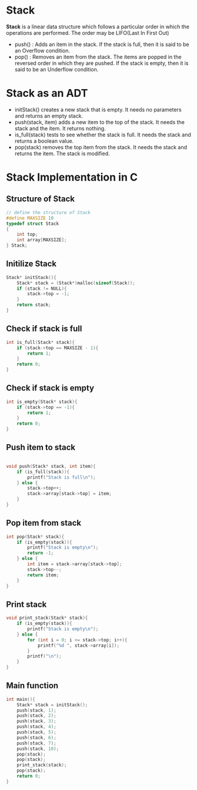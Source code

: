 # Stack
<b>Stack</b> is a linear data structure which follows a particular order in which the operations are performed. The order may be LIFO(Last In First Out) 

<ul>
<li>push() : Adds an item in the stack. If the stack is full, then it is said to be an Overflow condition.</li>
<li>pop() : Removes an item from the stack. The items are popped in the reversed order in which they are pushed. If the stack is empty, then it is said to be an Underflow condition.</li>
</ul>

# Stack as an ADT


<ul>

<li>initStack() creates a new stack that is empty. It needs no parameters and returns an empty stack.
</li>
<li>push(stack, item) adds a new item to the top of the stack. It needs the stack and the item. It returns nothing.
</li>

<li> is_full(stack) tests to see whether the stack is full. It needs the stack and returns a boolean value.</li>

<li>pop(stack) removes the top item from the stack. It needs the stack and returns the item. The stack is modified.</li>
</ul>

# Stack Implementation in C 

## Structure of Stack
```c
// define the structure of Stack
#define MAXSIZE 10
typedef struct Stack
{
    int top;
    int array[MAXSIZE];
} Stack;
```

## Initilize Stack
```c
Stack* initStack(){
    Stack* stack = (Stack*)malloc(sizeof(Stack));
    if (stack != NULL){
        stack->top = -1;
    }
    return stack;
}
```

## Check if stack is full
```c
int is_full(Stack* stack){
    if (stack->top == MAXSIZE - 1){
        return 1;
    }
    return 0;
}
```

## Check if stack is empty
```c
int is_empty(Stack* stack){
    if (stack->top == -1){
        return 1;
    }
    return 0;
}
```

## Push item to stack
```c

void push(Stack* stack, int item){
    if (is_full(stack)){
        printf("Stack is full\n");
    } else {
        stack->top++;
        stack->array[stack->top] = item;
    }
}
```

## Pop item from stack
```c
int pop(Stack* stack){
    if (is_empty(stack)){
        printf("Stack is empty\n");
        return -1;
    } else {
        int item = stack->array[stack->top];
        stack->top--;
        return item;
    }
}
```

## Print stack
```c
void print_stack(Stack* stack){
    if (is_empty(stack)){
        printf("Stack is empty\n");
    } else {
        for (int i = 0; i <= stack->top; i++){
            printf("%d ", stack->array[i]);
        }
        printf("\n");
    }
}
```

## Main function
```c
int main(){
    Stack* stack = initStack();
    push(stack, 1);
    push(stack, 2);
    push(stack, 3);
    push(stack, 4);
    push(stack, 5);
    push(stack, 6);
    push(stack, 7);
    push(stack, 10);
    pop(stack);
    pop(stack);
    print_stack(stack);
    pop(stack);
    return 0;
}
```
